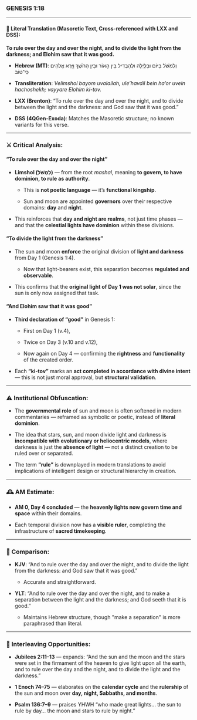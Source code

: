 ### **GENESIS 1:18**

---

#### 📜 Literal Translation (Masoretic Text, Cross-referenced with LXX and DSS):

**To rule over the day and over the night, and to divide the light from the darkness; and Elohim saw that it was good.**

- **Hebrew (MT)**: וְלִמְשֹׁל בַּיּוֹם וּבַלַּיְלָה וּלְהַבְדִּיל בֵּין הָאוֹר וּבֵין הַחֹשֶׁךְ וַיַּרְא אֱלֹהִים כִּי־טוֹב
    
- **Transliteration**: _Velimshol bayom uvalailah, ule’havdil bein ha’or uvein hachoshekh; vayyare Elohim ki-tov._
    
- **LXX (Brenton)**: “To rule over the day and over the night, and to divide between the light and the darkness: and God saw that it was good.”
    
- **DSS (4QGen-Exoda)**: Matches the Masoretic structure; no known variants for this verse.
    

---

### ⚔️ Critical Analysis:

#### **“To rule over the day and over the night”**

- **Limshol (לִמְשֹׁל)** — from the root _mashal_, meaning **to govern, to have dominion, to rule as authority**.
    
    - This is **not poetic language** — it’s **functional kingship**.
        
    - Sun and moon are appointed **governors** over their respective domains: **day** and **night**.
        
- This reinforces that **day and night are realms**, not just time phases — and that the **celestial lights have dominion** within these divisions.
    

#### **“To divide the light from the darkness”**

- The sun and moon **enforce** the original division of **light and darkness** from Day 1 (Genesis 1:4).
    
    - Now that light-bearers exist, this separation becomes **regulated and observable**.
        
- This confirms that the **original light of Day 1 was not solar**, since the sun is only now assigned that task.
    

#### **“And Elohim saw that it was good”**

- **Third declaration of “good”** in Genesis 1:
    
    - First on Day 1 (v.4),
        
    - Twice on Day 3 (v.10 and v.12),
        
    - Now again on Day 4 — confirming the **rightness** and **functionality** of the created order.
        
- Each **“ki-tov”** marks an **act completed in accordance with divine intent** — this is not just moral approval, but **structural validation**.
    

---

### ⚠️ Institutional Obfuscation:

- The **governmental role** of sun and moon is often softened in modern commentaries — reframed as symbolic or poetic, instead of **literal dominion**.
    
- The idea that stars, sun, and moon divide light and darkness is **incompatible with evolutionary or heliocentric models**, where darkness is just the **absence of light** — not a distinct creation to be ruled over or separated.
    
- The term **“rule”** is downplayed in modern translations to avoid implications of intelligent design or structural hierarchy in creation.
    

---

### 🕰️ AM Estimate:

- **AM 0, Day 4 concluded** — the **heavenly lights now govern time and space** within their domains.
    
- Each temporal division now has a **visible ruler**, completing the infrastructure of **sacred timekeeping**.
    

---

### 📖 Comparison:

- **KJV**: “And to rule over the day and over the night, and to divide the light from the darkness: and God saw that it was good.”
    
    - Accurate and straightforward.
        
- **YLT**: “And to rule over the day and over the night, and to make a separation between the light and the darkness; and God seeth that it is good.”
    
    - Maintains Hebrew structure, though "make a separation" is more paraphrased than literal.
        

---

### 🔗 Interleaving Opportunities:

- **Jubilees 2:11–13** — expands: “And the sun and the moon and the stars were set in the firmament of the heaven to give light upon all the earth, and to rule over the day and the night, and to divide the light and the darkness.”
    
- **1 Enoch 74–75** — elaborates on the **calendar cycle** and the **rulership** of the sun and moon over **day, night, Sabbaths, and months**.
    
- **Psalm 136:7–9** — praises YHWH “who made great lights… the sun to rule by day… the moon and stars to rule by night.”